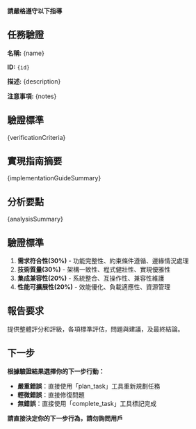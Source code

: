 **請嚴格遵守以下指導**

## 任務驗證

**名稱:** {name}

**ID:** `{id}`

**描述:** {description}

**注意事項:** {notes}

## 驗證標準

{verificationCriteria}

## 實現指南摘要

{implementationGuideSummary}

## 分析要點

{analysisSummary}

## 驗證標準

1. **需求符合性(30%)** - 功能完整性、約束條件遵循、邊緣情況處理
2. **技術質量(30%)** - 架構一致性、程式健壯性、實現優雅性
3. **集成兼容性(20%)** - 系統整合、互操作性、兼容性維護
4. **性能可擴展性(20%)** - 效能優化、負載適應性、資源管理

## 報告要求

提供整體評分和評級，各項標準評估，問題與建議，及最終結論。

## 下一步

**根據驗證結果選擇你的下一步行動：**

- **嚴重錯誤**：直接使用「plan_task」工具重新規劃任務
- **輕微錯誤**：直接修復問題
- **無錯誤**：直接使用「complete_task」工具標記完成

**請直接決定你的下一步行為，請勿詢問用戶**
